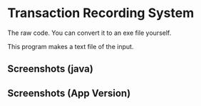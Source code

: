# Transaction Recording System

The raw code. You can convert it to an exe file yourself.

This program makes a text file of the input.

## Screenshots (java)



## Screenshots (App Version)
